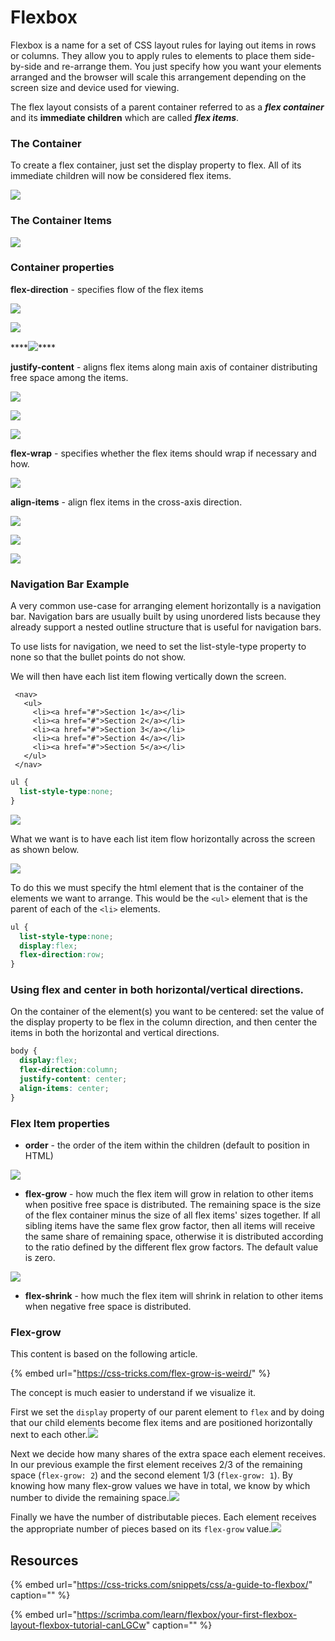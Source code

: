 # Flexbox

Flexbox is a name for a set of CSS layout rules for laying out items in rows or columns. They allow you to apply rules to elements to place them side-by-side and re-arrange them. You just specify how you want your elements arranged and the browser will scale this arrangement depending on the screen size and device used for viewing.

The flex layout consists of a parent container referred to as a _**flex container**_ and its **immediate children** which are called _**flex items**_.

### The Container

To create a flex container, just set the display property to flex. All of its immediate children will now be considered flex items.

![](../../.gitbook/assets/image%20%2828%29.png)

### The Container Items

![](../../.gitbook/assets/image%20%28157%29.png)

### Container properties

**flex-direction** - specifies flow of the flex items

![](../../.gitbook/assets/image%20%2874%29.png)

![](../../.gitbook/assets/image%20%2822%29.png)

\*\*\*\*![](../../.gitbook/assets/image%20%2837%29.png)\*\*\*\*

**justify-content** - aligns flex items along main axis of container distributing free space among the items. 

![](../../.gitbook/assets/image%20%2851%29.png)

![](../../.gitbook/assets/image%20%2820%29.png)

![](../../.gitbook/assets/image%20%2823%29.png)

**flex-wrap** - specifies whether the flex items should wrap if necessary and how.

![](../../.gitbook/assets/image%20%28139%29.png)

**align-items** - align flex items in the cross-axis direction.

![](../../.gitbook/assets/image%20%28153%29.png)

![](../../.gitbook/assets/image%20%2841%29.png)

![](../../.gitbook/assets/image%20%2827%29.png)

### Navigation Bar Example

A very common use-case for arranging element horizontally is a navigation bar. Navigation bars are usually built by using unordered lists because they already support a nested outline structure that is useful for navigation bars.

To use lists for navigation, we need to set the list-style-type property to none so that the bullet points do not show.

We will then have each list item flowing vertically down the screen.

```markup
 <nav>
   <ul>
     <li><a href="#">Section 1</a></li>
     <li><a href="#">Section 2</a></li>
     <li><a href="#">Section 3</a></li>
     <li><a href="#">Section 4</a></li>
     <li><a href="#">Section 5</a></li>
   </ul>
 </nav>
```

```css
ul {
  list-style-type:none;
}
```

![](../../.gitbook/assets/image%20%2818%29.png)

What we want is to have each list item flow horizontally across the screen as shown below.

![](../../.gitbook/assets/image%20%2811%29.png)

To do this we must specify the html element that is the container of the elements we want to arrange. This would be the `<ul>` element that is the parent of each of the `<li>` elements.

```css
ul {
  list-style-type:none;
  display:flex;
  flex-direction:row;
}
```

### Using flex and center in both horizontal/vertical directions.

On the container of the element\(s\) you want to be centered: set the value of the display property to be flex in the column direction, and then center the items in both the horizontal and vertical directions.

```css
body {
  display:flex;
  flex-direction:column;
  justify-content: center;
  align-items: center;
}
```

### Flex Item properties

* **order** - the order of the item within the children \(default to position in HTML\)

![](../../.gitbook/assets/image%20%2864%29.png)

* **flex-grow** - how much the flex item will grow in relation to other items when positive free space is distributed. The remaining space is the size of the flex container minus the size of all flex items' sizes together. If all sibling items have the same flex grow factor, then all items will receive the same share of remaining space, otherwise it is distributed according to the ratio defined by the different flex grow factors. The default value is zero.

![](../../.gitbook/assets/image%20%28138%29.png)

* **flex-shrink** - how much the flex item will shrink in relation to other items when negative free space is distributed.

### Flex-grow

This content is based on the following article.

{% embed url="https://css-tricks.com/flex-grow-is-weird/" %}

The concept is much easier to understand if we visualize it.

First we set the `display` property of our parent element to `flex` and by doing that our child elements become flex items and are positioned horizontally next to each other.![](https://i2.wp.com/css-tricks.com/wp-content/uploads/2015/12/step1.jpg)

Next we decide how many shares of the extra space each element receives. In our previous example the first element receives 2/3 of the remaining space \(`flex-grow: 2`\) and the second element 1/3 \(`flex-grow: 1`\). By knowing how many flex-grow values we have in total, we know by which number to divide the remaining space.![](https://i1.wp.com/css-tricks.com/wp-content/uploads/2015/12/step2.jpg)

Finally we have the number of distributable pieces. Each element receives the appropriate number of pieces based on its `flex-grow` value.![](https://i1.wp.com/css-tricks.com/wp-content/uploads/2015/12/step3.jpg)

## Resources

{% embed url="https://css-tricks.com/snippets/css/a-guide-to-flexbox/" caption="" %}

{% embed url="https://scrimba.com/learn/flexbox/your-first-flexbox-layout-flexbox-tutorial-canLGCw" caption="" %}

